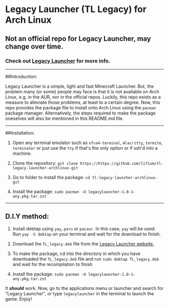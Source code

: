 # Legacy Launcher (TL Legacy) for Arch Linux
## Not an official repo for Legacy Launcher, may change over time.
### Check out [Legacy Launcher](https://llaun.ch/en) for more info.
---
##Introduction:

Legacy Launcher is a simple, light and fast Minecraft Launcher. But, the problem many (or some) people may face is that it is not available on Arch Linux, e.g. in the AUR, nor in the official repos. Luckily, this repo exists as a measure to alleviate those problems, at least to a certain degree. Now, this repo provides the package file to install onto Arch Linux using the `pacman` package manager. Alternatively, the steps required to make the package oneselves will also be mentioned in this README.md file.

---

##Installation:

1. Open any terminal emulator such as `xfce4-terminal`, `Alacritty`, `termite`, `terminator` or just use the `tty` if that's the only option or if ssh'd into a machine.

2. Clone the repository: `git clone https://https://github.com/lifium/tl-legacy-launcher-archlinux-git `

3. Go to folder to install the package: `cd tl-legacy-launcher-archlinux-git`

4. Install the package: `sudo pacman -U legacylauncher-1.0-1-any.pkg.tar.zst`

---

## D.I.Y method:

1. Install debtap using `yay`, `paru` or `pacaur`. In this case, `yay` will be used.
Run `yay -S debtap` on your terminal and wait for the download to finish.

2. Download the `TL_legacy.deb` file from the [Legacy Launcher website.](https://llaun.ch/ubuntu)

3. To make the package, cd into the directory in which you have downloaded the `TL_legacy.deb` file and run `sudo debtap TL_legacy.deb` and wait for the recompilation to finish

4. Install the package: `sudo pacman -U legacylauncher-1.0-1-any.pkg.tar.zst`

It ***should*** work. Now, go to the applications menu or launcher and search for "Legacy Launcher", or type `legacylauncher` in the terminal to launch the game. Enjoy!

